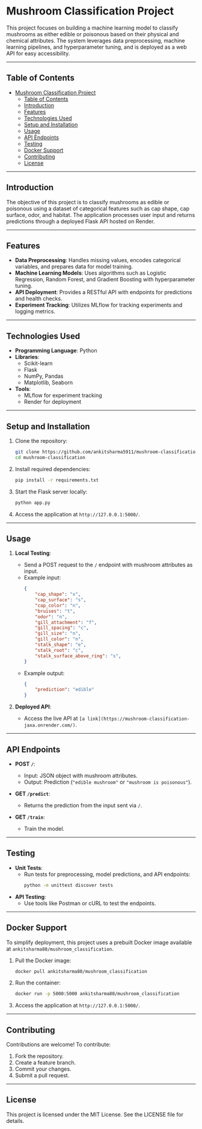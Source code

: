 # Mushroom Classification Project

This project focuses on building a machine learning model to classify mushrooms as either edible or poisonous based on their physical and chemical attributes. The system leverages data preprocessing, machine learning pipelines, and hyperparameter tuning, and is deployed as a web API for easy accessibility.

---

## Table of Contents

- [Mushroom Classification Project](#mushroom-classification-project)
  - [Table of Contents](#table-of-contents)
  - [Introduction](#introduction)
  - [Features](#features)
  - [Technologies Used](#technologies-used)
  - [Setup and Installation](#setup-and-installation)
  - [Usage](#usage)
  - [API Endpoints](#api-endpoints)
  - [Testing](#testing)
  - [Docker Support](#docker-support)
  - [Contributing](#contributing)
  - [License](#license)

---

## Introduction
The objective of this project is to classify mushrooms as edible or poisonous using a dataset of categorical features such as cap shape, cap surface, odor, and habitat. The application processes user input and returns predictions through a deployed Flask API hosted on Render.

---

## Features

- **Data Preprocessing**: Handles missing values, encodes categorical variables, and prepares data for model training.
- **Machine Learning Models**: Uses algorithms such as Logistic Regression, Random Forest, and Gradient Boosting with hyperparameter tuning.
- **API Deployment**: Provides a RESTful API with endpoints for predictions and health checks.
- **Experiment Tracking**: Utilizes MLflow for tracking experiments and logging metrics.

---

## Technologies Used

- **Programming Language**: Python
- **Libraries**:
  - Scikit-learn
  - Flask
  - NumPy, Pandas
  - Matplotlib, Seaborn
- **Tools**:
  - MLflow for experiment tracking
  - Render for deployment

---

## Setup and Installation

1. Clone the repository:
   ```bash
   git clone https://github.com/ankitsharma5911/mushroom-classification.git
   cd mushroom-classification
   ```
2. Install required dependencies:
   ```bash
   pip install -r requirements.txt
   ```
3. Start the Flask server locally:
   ```bash
   python app.py
   ```
4. Access the application at `http://127.0.0.1:5000/`.

---

## Usage

1. **Local Testing**:
   - Send a POST request to the `/` endpoint with mushroom attributes as input.
   - Example input:
     ```json
     {
         "cap_shape": "x",
         "cap_surface": "s",
         "cap_color": "n",
         "bruises": "t",
         "odor": "n",
         "gill_attachment": "f",
         "gill_spacing": "c",
         "gill_size": "n",
         "gill_color": "n",
         "stalk_shape": "e",
         "stalk_root": "c",
         "stalk_surface_above_ring": "s",
     }
     ```
   - Example output:
     ```json
     {
         "prediction": "edible"
     }
     ```

2. **Deployed API**:
   - Access the live API at `[a link](https://mushroom-classification-jaxa.onrender.com/)`.

---

## API Endpoints

- **POST `/`**:
  - Input: JSON object with mushroom attributes.
  - Output: Prediction (`"edible mushroom"` or `"mushroom is poisonous"`).

- **GET `/predict`**:
  - Returns the prediction from the input sent via `/`.

- **GET `/train`**:
  - Train the model.

---

## Testing

- **Unit Tests**:
  - Run tests for preprocessing, model predictions, and API endpoints:
    ```bash
    python -m unittest discover tests
    ```
- **API Testing**:
  - Use tools like Postman or cURL to test the endpoints.

---

## Docker Support

To simplify deployment, this project uses a prebuilt Docker image available at `ankitsharma80/mushroom_classification`.

1. Pull the Docker image:
   ```bash
   docker pull ankitsharma80/mushroom_classification
   ```

2. Run the container:
   ```bash
   docker run -p 5000:5000 ankitsharma80/mushroom_classification
   ```

3. Access the application at `http://127.0.0.1:5000/`.

---

## Contributing

Contributions are welcome! To contribute:
1. Fork the repository.
2. Create a feature branch.
3. Commit your changes.
4. Submit a pull request.

---

## License

This project is licensed under the MIT License. See the LICENSE file for details.


